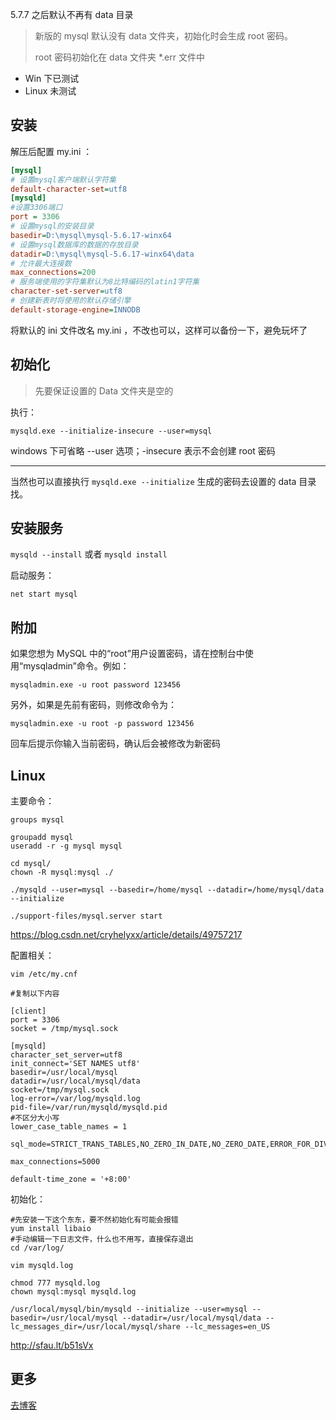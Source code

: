 5.7.7 之后默认不再有 data 目录

> 新版的 mysql 默认没有 data 文件夹，初始化时会生成 root 密码。
>
> root 密码初始化在 data 文件夹  *.err 文件中

- Win 下已测试
- Linux 未测试

## 安装

解压后配置 my.ini ：

``` ini
[mysql]
# 设置mysql客户端默认字符集
default-character-set=utf8 
[mysqld]
#设置3306端口
port = 3306 
# 设置mysql的安装目录
basedir=D:\mysql\mysql-5.6.17-winx64
# 设置mysql数据库的数据的存放目录
datadir=D:\mysql\mysql-5.6.17-winx64\data
# 允许最大连接数
max_connections=200
# 服务端使用的字符集默认为8比特编码的latin1字符集
character-set-server=utf8
# 创建新表时将使用的默认存储引擎
default-storage-engine=INNODB
```

将默认的 ini 文件改名 my.ini ，不改也可以，这样可以备份一下，避免玩坏了

## 初始化

> 先要保证设置的 Data 文件夹是空的

执行：

`mysqld.exe --initialize-insecure --user=mysql`

windows 下可省略 --user 选项；-insecure 表示不会创建 root 密码

---

当然也可以直接执行 `mysqld.exe --initialize` 生成的密码去设置的 data 目录找。

## 安装服务

`mysqld --install` 或者 `mysqld install`

启动服务：

`net start mysql`

## 附加

如果您想为 MySQL 中的“root”用户设置密码，请在控制台中使用“mysqladmin”命令。例如：

`mysqladmin.exe -u root password 123456`

另外，如果是先前有密码，则修改命令为：

`mysqladmin.exe -u root -p password 123456`

回车后提示你输入当前密码，确认后会被修改为新密码

## Linux

主要命令：

``` shell
groups mysql

groupadd mysql
useradd -r -g mysql mysql

cd mysql/
chown -R mysql:mysql ./

./mysqld --user=mysql --basedir=/home/mysql --datadir=/home/mysql/data --initialize

./support-files/mysql.server start
```

https://blog.csdn.net/cryhelyxx/article/details/49757217

配置相关：

``` shell
vim /etc/my.cnf

#复制以下内容

[client]
port = 3306
socket = /tmp/mysql.sock

[mysqld]
character_set_server=utf8
init_connect='SET NAMES utf8'
basedir=/usr/local/mysql
datadir=/usr/local/mysql/data
socket=/tmp/mysql.sock
log-error=/var/log/mysqld.log
pid-file=/var/run/mysqld/mysqld.pid
#不区分大小写
lower_case_table_names = 1

sql_mode=STRICT_TRANS_TABLES,NO_ZERO_IN_DATE,NO_ZERO_DATE,ERROR_FOR_DIVISION_BY_ZERO,NO_AUTO_CREATE_USER,NO_ENGINE_SUBSTITUTION

max_connections=5000

default-time_zone = '+8:00'
```

初始化：

``` shell
#先安装一下这个东东，要不然初始化有可能会报错
yum install libaio
#手动编辑一下日志文件，什么也不用写，直接保存退出
cd /var/log/

vim mysqld.log

chmod 777 mysqld.log
chown mysql:mysql mysqld.log

/usr/local/mysql/bin/mysqld --initialize --user=mysql --basedir=/usr/local/mysql --datadir=/usr/local/mysql/data --lc_messages_dir=/usr/local/mysql/share --lc_messages=en_US
```

http://sfau.lt/b51sVx

## 更多

[去博客](https://bfchengnuo.com/2016/03/22/MySQL%E6%9C%8D%E5%8A%A1%E6%97%A0%E6%B3%95%E5%90%AF%E5%8A%A8%E8%A7%A3%E5%86%B3%E4%BB%A5%E5%8F%8A%E5%AE%89%E8%A3%85/)